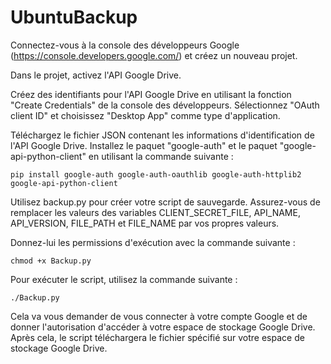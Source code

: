 # UbuntuBackup

Connectez-vous à la console des développeurs Google (https://console.developers.google.com/) et créez un nouveau projet.

Dans le projet, activez l'API Google Drive.

Créez des identifiants pour l'API Google Drive en utilisant la fonction "Create Credentials" de la console des développeurs. Sélectionnez "OAuth client ID" et choisissez "Desktop App" comme type d'application.

Téléchargez le fichier JSON contenant les informations d'identification de l'API Google Drive.
Installez le paquet "google-auth" et le paquet "google-api-python-client" en utilisant la commande suivante :

    pip install google-auth google-auth-oauthlib google-auth-httplib2 google-api-python-client

Utilisez backup.py pour créer votre script de sauvegarde. Assurez-vous de remplacer les valeurs des variables CLIENT_SECRET_FILE, API_NAME, API_VERSION, FILE_PATH et FILE_NAME par vos propres valeurs.

Donnez-lui les permissions d'exécution avec la commande suivante :


    chmod +x Backup.py

Pour exécuter le script, utilisez la commande suivante :

    ./Backup.py

Cela va vous demander de vous connecter à votre compte Google et de donner l'autorisation d'accéder à votre espace de stockage Google Drive. Après cela, le script téléchargera le fichier spécifié sur votre espace de stockage Google Drive.
